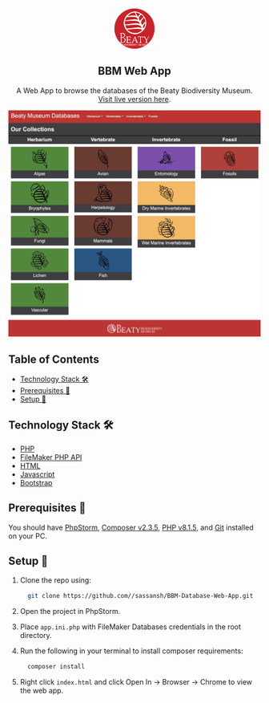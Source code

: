 <!-- PROJECT LOGO -->
<br />
<p align="center">
 <a href="https://github.com//sassansh/BBM-Database-Web-App">
    <img src="/images/logo.png" alt="Logo" width="80" height="80">
  </a>
  <h2 align="center">BBM Web App</h2>

  <p align="center">
     A Web App to browse the databases of the Beaty Biodiversity Museum. <a href="https://tools.ietf.org/html/rfc2229">Visit live version here</a>.
  </p>
</p>

![Interface](/images/interface.jpg)

## Table of Contents

- [Technology Stack 🛠️](#technology-stack-)
- [Prerequisites 🍪](#prerequisites-)
- [Setup 🔧](#setup-)

## Technology Stack 🛠️

- [PHP](https://www.php.net)
- [FileMaker PHP API](https://github.com/airmoi/FileMaker)
- [HTML](https://en.wikipedia.org/wiki/HTML)
- [Javascript](https://www.javascript.com)
- [Bootstrap](https://getbootstrap.com)

## Prerequisites 🍪

You should have [PhpStorm](https://www.jetbrains.com/phpstorm/), [Composer v2.3.5](https://getcomposer.org), [PHP v8.1.5](https://www.php.net/downloads), and [Git](https://git-scm.com/) installed on your PC.

## Setup 🔧

1. Clone the repo using:

   ```bash
     git clone https://github.com//sassansh/BBM-Database-Web-App.git
   ```

2. Open the project in PhpStorm.

3. Place `app.ini.php` with FileMaker Databases credentials in the root directory.

4. Run the following in your terminal to install composer requirements:

   ```bash
     composer install
   ```

5. Right click `index.html` and click Open In -> Browser -> Chrome to view the web app.
